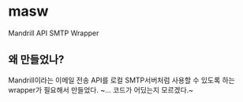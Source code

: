 # masw
Mandrill API SMTP Wrapper

## 왜 만들었나?
Mandrill이라는 이메일 전송 API를 로컬 SMTP서버처럼 사용할 수 있도록 하는 wrapper가 필요해서 만들었다.
~... 코드가 어딨는지 모르겠다.~


